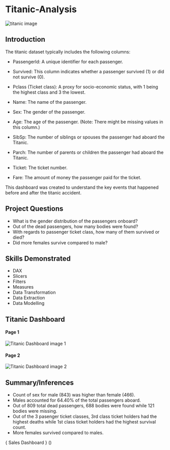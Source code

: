 # Titanic-Analysis
![titanic image](https://github.com/Milaabo/Titanic-Analysis/assets/160076767/f5c5ffa6-3887-47f4-a385-1dfac3d4e46b)

## Introduction

The titanic dataset typically includes the following columns:

- PassengerId: A unique identifier for each passenger.

- Survived: This column indicates whether a passenger survived (1) or did not survive (0).

- Pclass (Ticket class): A proxy for socio-economic status, with 1 being the highest class and 3 the lowest.

- Name: The name of the passenger.

- Sex: The gender of the passenger.

- Age: The age of the passenger. (Note: There might be missing values in this column.)

- SibSp: The number of siblings or spouses the passenger had aboard the Titanic.

- Parch: The number of parents or children the passenger had aboard the Titanic.

- Ticket: The ticket number.

- Fare: The amount of money the passenger paid for the ticket.

This dashboard was created to understand the key events that happened before and after the titanic accident.

## Project Questions

- What is the gender distribution of the passengers onboard?
- Out of the dead passengers, how many bodies were found?
- With regards to passenger ticket class, how many of them survived or died?
- Did more females survive compared to male?

## Skills Demonstrated
- DAX
- Slicers
- Filters
- Measures
- Data Transformation
- Data Extraction
- Data Modelling

## Titanic Dashboard
#### Page 1
![Titanic Dashboard image 1](https://github.com/Milaabo/Titanic-Analysis/assets/160076767/5675d20c-24b4-45b9-8629-433964b66baf)

#### Page 2
![Titanic Dashboard image 2](https://github.com/Milaabo/Titanic-Analysis/assets/160076767/f1342b1c-0f53-45ed-bb58-6d6f578852be)

## Summary/Inferences
- ﻿Count of sex for male (843) was higher than female (466).
- Males accounted for 64.40% of the total passengers aboard.
- Out of 809 total dead passengers, 688 bodies were found while 121 bodies were missing.
- Out of the 3 pasenger ticket classes, 3rd class ticket holders had the highest deaths while 1st class ticket holders had the highest survival count.
- More females survived compared to males. 

{ Sales Dashboard } ()





